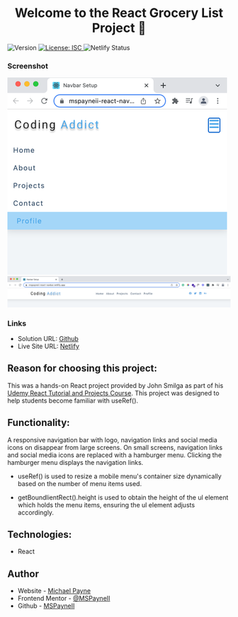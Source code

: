 <h1 align="center">Welcome to the React Grocery List Project 👋</h1>
<p>
  <img alt="Version" src="https://img.shields.io/badge/version-1.0.0-blue.svg?cacheSeconds=2592000" />
  <a href="#" target="_blank">
    <img alt="License: ISC" src="https://img.shields.io/badge/License-ISC-yellow.svg" />
  </a>
  <img alt="Netlify Status" src="https://api.netlify.com/api/v1/badges/562d4a42-f6a2-4dd5-9114-ed39e728ec22/deploy-status" />
</p>

### Screenshot

![smallScreen](public/smallscreen.png)
![largeScreen](public/largescreen.png)

### Links

- Solution URL: [Github](https://github.com/MSPayneII/react-navbar-useRef-)
- Live Site URL: [Netlify](https://mspayneii-react-navbar.netlify.app/)

## Reason for choosing this project:

This was a hands-on React project provided by John Smilga as part of his [Udemy React Tutorial and Projects Course](https://www.udemy.com/course/react-tutorial-and-projects-course/). This project was designed to help students become familiar with useRef().

## Functionality:

A responsive navigation bar with logo, navigation links and social media icons on disappear from large screens. On small screens, navigation links and social media icons are replaced with a hamburger menu. Clicking the hamburger menu displays the navigation links.

- useRef() is used to resize a mobile menu's container size dynamically based on the number of menu items used.

- getBoundlientRect().height is used to obtain the height of the ul element which holds the menu items, ensuring the ul element adjusts accordingly.

## Technologies:

- React

## Author

- Website - [Michael Payne](https://michaelspayneii.com/)
- Frontend Mentor - [@MSPayneII](https://www.frontendmentor.io/profile/MSPayneII)
- Github - [MSPayneII](https://github.com/MSPayneII)
